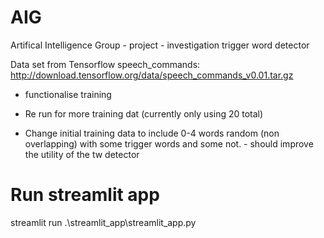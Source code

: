 # AIG
Artifical Intelligence Group - project - investigation trigger word detector 

Data set from Tensorflow speech_commands:
http://download.tensorflow.org/data/speech_commands_v0.01.tar.gz


* functionalise training
* Re run for more training dat (currently only using 20 total)



* Change initial training data to include 0-4 words random (non overlapping) with some trigger words and some not.  - should improve the utility of the tw detector


# Run streamlit app
streamlit run .\streamlit_app\streamlit_app.py